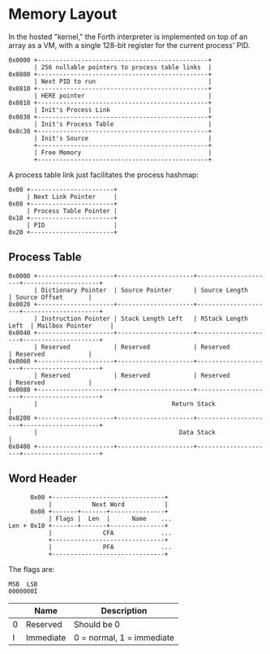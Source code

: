 Memory Layout
=============

In the hosted "kernel," the Forth interpreter is implemented on top of an array as a VM, with a single 128-bit register for the current process' PID.

```
0x0000 +-----------------------------------------------+
       | 256 nullable pointers to process table links  |
0x0800 +-----------------------------------------------+
       | Next PID to run                               |
0x0810 +-----------------------------------------------+
       | HERE pointer                                  |
0x0818 +-----------------------------------------------+
       | Init's Process Link                           |
0x0838 +-----------------------------------------------+
       | Init's Process Table                          |
0x0c38 +-----------------------------------------------+
       | Init's Source                                 |
       +-----------------------------------------------+
       | Free Memory                                   |
       +-----------------------------------------------+
```

A process table link just facilitates the process hashmap:

```
0x00 +-----------------------+
     | Next Link Pointer     |
0x08 +-----------------------+
     | Process Table Pointer |
0x10 +-----------------------+
     | PID                   |
0x20 +-----------------------+
```

Process Table
-------------

```
0x0000 +---------------------+---------------------+---------------------+---------------------+
       | Dictionary Pointer  | Source Pointer      | Source Length       | Source Offset       |
0x0020 +---------------------+---------------------+---------------------+---------------------+
       | Instruction Pointer | Stack Length Left   | RStack Length Left  | Mailbox Pointer     |
0x0040 +---------------------+---------------------+---------------------+---------------------+
       | Reserved            | Reserved            | Reserved            | Reserved            |
0x0060 +---------------------+---------------------+---------------------+---------------------+
       | Reserved            | Reserved            | Reserved            | Reserved            |
0x0080 +---------------------+---------------------+---------------------+---------------------+
       |                                     Return Stack                                      |
0x0200 +---------------------+---------------------+---------------------+---------------------+
       |                                       Data Stack                                      |
0x0400 +---------------------+---------------------+---------------------+---------------------+
```

Word Header
-----------

```
      0x00 +-------------------------------+
           |           Next Word           |
      0x08 +-------+-------+---------------+
           | Flags |  Len  |      Name    ...
Len + 0x10 +-------+-------+---------------+
           |              CFA             ...
           +-------------------------------+
           |              PFA             ...
           +-------------------------------+
```

The flags are:

```
MSB  LSB
0000000I
```

|   | Name      | Description               |
|---|-----------|---------------------------|
| 0 | Reserved  | Should be 0               |
| I | Immediate | 0 = normal, 1 = immediate |
